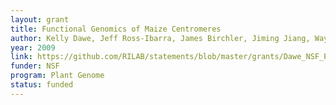 ```yaml
---
layout: grant
title: Functional Genomics of Maize Centromeres
author: Kelly Dawe, Jeff Ross-Ibarra, James Birchler, Jiming Jiang, Wayne Parrott, Gernot Presting
year: 2009
link: https://github.com/RILAB/statements/blob/master/grants/Dawe_NSF_PlantGenome_2009.pdf
funder: NSF
program: Plant Genome
status: funded
---
```

